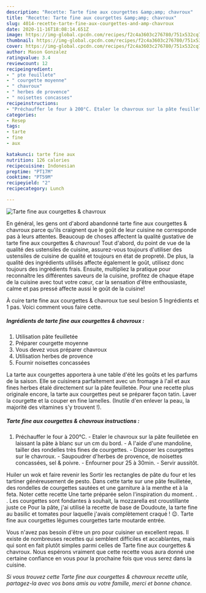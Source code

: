 ```yaml
---
description: "Recette: Tarte fine aux courgettes &amp;amp; chavroux"
title: "Recette: Tarte fine aux courgettes &amp;amp; chavroux"
slug: 4014-recette-tarte-fine-aux-courgettes-and-amp-chavroux
date: 2020-11-16T18:08:14.651Z
image: https://img-global.cpcdn.com/recipes/f2c4a3603c276780/751x532cq70/tarte-fine-aux-courgettes-chavroux-photo-principale-de-la-recette.jpg
thumbnail: https://img-global.cpcdn.com/recipes/f2c4a3603c276780/751x532cq70/tarte-fine-aux-courgettes-chavroux-photo-principale-de-la-recette.jpg
cover: https://img-global.cpcdn.com/recipes/f2c4a3603c276780/751x532cq70/tarte-fine-aux-courgettes-chavroux-photo-principale-de-la-recette.jpg
author: Mason Gonzalez
ratingvalue: 3.4
reviewcount: 12
recipeingredient:
- " pte feuillete"
- " courgette moyenne"
- " chavroux"
- " herbes de provence"
- " noisettes concasses"
recipeinstructions:
- "Préchauffer le four à 200°C. Etaler le chavroux sur la pâte feuilletée en laissant la pâte à blanc sur un cm du bord. A l&#39;aide d&#39;une mandoline, tailler des rondelles très fines de courgettes. Disposer les courgettes sur le chavroux. Saupoudrer d&#39;herbes de provence, de noisettes concassées, sel &amp; poivre. Enfourner pour 25 à 30min. Servir aussitôt."
categories:
- Resep
tags:
- tarte
- fine
- aux

katakunci: tarte fine aux 
nutrition: 126 calories
recipecuisine: Indonesian
preptime: "PT17M"
cooktime: "PT59M"
recipeyield: "2"
recipecategory: Lunch

---
```



![Tarte fine aux courgettes &amp; chavroux](https://img-global.cpcdn.com/recipes/f2c4a3603c276780/751x532cq70/tarte-fine-aux-courgettes-chavroux-photo-principale-de-la-recette.jpg)

En général, les gens ont d'abord abandonné tarte fine aux courgettes &amp; chavroux parce qu'ils craignent que le goût de leur cuisine ne corresponde pas à leurs attentes. Beaucoup de choses affectent la qualité gustative de tarte fine aux courgettes &amp; chavroux! Tout d'abord, du point de vue de la qualité des ustensiles de cuisine, assurez-vous toujours d'utiliser des ustensiles de cuisine de qualité et toujours en état de propreté. De plus, la qualité des ingrédients utilisés affecte également le goût, utilisez donc toujours des ingrédients frais. Ensuite, multipliez la pratique pour reconnaître les différentes saveurs de la cuisine, profitez de chaque étape de la cuisine avec tout votre cœur, car la sensation d'être enthousiaste, calme et pas pressé affecte aussi le goût de la cuisine!

<!--inarticleads1-->

À cuire tarte fine aux courgettes &amp; chavroux tue seul besion 5 Ingrédients et 1 pas. Voici comment vous faire cette.

##### Ingrédients de tarte fine aux courgettes &amp; chavroux :

1. Utilisation  pâte feuilletée
1. Préparer  courgette moyenne
1. Vous devez vous préparer  chavroux
1. Utilisation  herbes de provence
1. Fournir  noisettes concassées


La tarte aux courgettes apportera à une table d&#39;été les goûts et les parfums de la saison. Elle se cuisinera parfaitement avec un fromage à l&#39;ail et aux fines herbes étalé directement sur la pâte feuilletée. Pour une recette plus originale encore, la tarte aux courgettes peut se préparer façon tatin. Laver la courgette et la couper en fine lamelles. (Inutile d&#39;en enlever la peau, la majorité des vitamines s&#39;y trouvent !). 

<!--inarticleads2-->

##### Tarte fine aux courgettes &amp; chavroux instructions :

1. Préchauffer le four à 200°C. - Etaler le chavroux sur la pâte feuilletée en laissant la pâte à blanc sur un cm du bord. - A l&#39;aide d&#39;une mandoline, tailler des rondelles très fines de courgettes. - Disposer les courgettes sur le chavroux. - Saupoudrer d&#39;herbes de provence, de noisettes concassées, sel &amp; poivre. - Enfourner pour 25 à 30min. - Servir aussitôt.


Huiler un wok et faire revenir les Sortir les rectangles de pâte du four et les tartiner généreusement de pesto. Dans cette tarte sur une pâte feuilletée, des rondelles de courgettes sautées et une garniture à la menthe et à la feta. Noter cette recette  Une tarte préparée selon l&#39;inspiration du moment. . . Les courgettes sont fondantes à souhait, la mozzarella est croustillante juste ce Pour la pâte, j&#39;ai utilisé la recette de base de Doudoute, la tarte fine au basilic et tomates pour laquelle j&#39;avais complètement craqué ! 😉. Tarte fine aux courgettes légumes courgettes tarte moutarde entrée. 

<!--inarticleads1-->

<p>
Vous n'avez pas besoin d'être un pro pour cuisiner un excellent repas. Il existe de nombreuses recettes qui semblent difficiles et accablantes, mais qui sont en fait plutôt simples parmi celles de Tarte fine aux courgettes &amp; chavroux. Nous espérons vraiment que cette recette vous aura donné une certaine confiance en vous pour la prochaine fois que vous serez dans la cuisine.
</p>

<p>
<i>Si vous trouvez cette Tarte fine aux courgettes &amp; chavroux recette utile, partagez-la avec vos bons amis ou votre famille, merci et bonne chance.</i>
</p>
